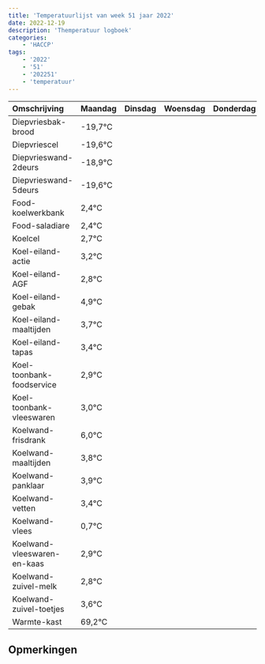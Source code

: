 ```yaml
---
title: 'Temperatuurlijst van week 51 jaar 2022'
date: 2022-12-19
description: 'Themperatuur logboek'
categories:
    - 'HACCP'
tags:
    - '2022'
    - '51'
    - '202251'
    - 'temperatuur'
---
```

|Omschrijving|Maandag|Dinsdag|Woensdag|Donderdag|Vrijdag|Zaterdag|Zondag|
|:---|:---|:---|:---|:---|:---|:---|:---|
|Diepvriesbak-brood|-19,7°C| | | | | | |
|Diepvriescel|-19,6°C| | | | | | |
|Diepvrieswand-2deurs|-18,9°C| | | | | | |
|Diepvrieswand-5deurs|-19,6°C| | | | | | |
|Food-koelwerkbank|2,4°C| | | | | | |
|Food-saladiare|2,4°C| | | | | | |
|Koelcel|2,7°C| | | | | | |
|Koel-eiland-actie|3,2°C| | | | | | |
|Koel-eiland-AGF|2,8°C| | | | | | |
|Koel-eiland-gebak|4,9°C| | | | | | |
|Koel-eiland-maaltijden|3,7°C| | | | | | |
|Koel-eiland-tapas|3,4°C| | | | | | |
|Koel-toonbank-foodservice|2,9°C| | | | | | |
|Koel-toonbank-vleeswaren|3,0°C| | | | | | |
|Koelwand-frisdrank|6,0°C| | | | | | |
|Koelwand-maaltijden|3,8°C| | | | | | |
|Koelwand-panklaar|3,9°C| | | | | | |
|Koelwand-vetten|3,4°C| | | | | | |
|Koelwand-vlees|0,7°C| | | | | | |
|Koelwand-vleeswaren-en-kaas|2,9°C| | | | | | |
|Koelwand-zuivel-melk|2,8°C| | | | | | |
|Koelwand-zuivel-toetjes|3,6°C| | | | | | |
|Warmte-kast|69,2°C| | | | | | |

## Opmerkingen


